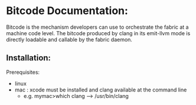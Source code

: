 # Bitcode Documentation:

Bitcode is the mechanism developers can use to orchestrate the fabric at a machine code level.  The bitcode produced by clang in its emit-llvm mode is directly loadable and callable by the fabric daemon.

## Installation:

Prerequisites:
- linux
- mac : xcode must be installed and clang available at the command line
  - e.g. mymac>which clang --> /usr/bin/clang



